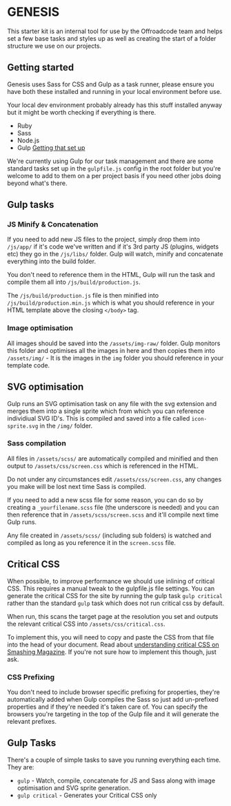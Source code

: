 # GENESIS

This starter kit is an internal tool for use by the Offroadcode team and helps set a few base tasks and styles up as well as creating the start of a folder structure we use on our projects. 

## Getting started 

Genesis uses Sass for CSS and Gulp as a task runner, please ensure you have both these installed and running in your local environment before use. 

Your local dev environment probably already has this stuff installed anyway but it might be worth checking if everything is there.

* Ruby
* Sass
* Node.js
* Gulp [Getting that set up](https://github.com/gulpjs/gulp/blob/v3.9.1/docs/getting-started.md)

We're currently using Gulp for our task management and there are some standard tasks set up in the `gulpfile.js` config in the root folder but you're welcome to add to them on a per project basis if you need other jobs doing beyond what's there. 

## Gulp tasks

### JS Minify & Concatenation

If you need to add new JS files to the project, simply drop them into `/js/app/` if it's code we've written and if it's 3rd party JS (plugins, widgets etc) they go in the `/js/libs/` folder. Gulp will watch, minify and concatenate everything into the build folder.

You don't need to reference them in the HTML, Gulp will run the task and compile them all into `/js/build/production.js`. 

The `/js/build/production.js` file is then minified into `/js/build/production.min.js` which is what you should reference in your HTML template above the closing `</body>` tag.

### Image optimisation

All images should be saved into the `/assets/img-raw/` folder. Gulp monitors this folder and optimises all the images in here and then copies them into `/assets/img/` - It is the images in the `img` folder you should reference in your template code.

## SVG optimisation

Gulp runs an SVG optimisation task on any file with the svg extension and merges them into a single sprite which from which you can reference individiual SVG ID's. This is compiled and saved into a file called `icon-sprite.svg` in the `/img/` folder.

### Sass compilation

All files in `/assets/scss/` are automatically compiled and minified and then output to `/assets/css/screen.css` which is referenced in the HTML.

Do not under any circumstances edit `/assets/css/screen.css`, any changes you make will be lost next time Sass is compiled.

If you need to add a new scss file for some reason, you can do so by creating a `_yourfilename.scss` file (the underscore is needed) and you can then reference that in `/assets/scss/screen.scss` and it'll compile next time Gulp runs.

Any file created in `/assets/scss/` (including sub folders) is watched and compiled as long as you reference it in the `screen.scss` file.

## Critical CSS

When possible, to improve performance we should use inlining of critical CSS. This requires a manual tweak to the gulpfile.js file settings. You can generate the critical CSS for the site by running the gulp task `gulp critical` rather than the standard `gulp` task which does not run critical css by default. 

When run, this scans the target page at the resolution you set and outputs the relevant critical CSS into `/assets/css/critical.css`. 

To implement this, you will need to copy and paste the CSS from that file into the head of your document. Read about [understanding critical CSS on Smashing Magazine](https://www.smashingmagazine.com/2015/08/understanding-critical-css/). If you're not sure how to implement this though, just ask. 

### CSS Prefixing

You don't need to include browser specific prefixing for properties, they're automatically added when Gulp compiles the Sass so just add un-prefixed properties and if they're needed it's taken care of. You can specify the browsers you're targeting in the top of the Gulp file and it will generate the relevant prefixes. 


## Gulp Tasks

There's a couple of simple tasks to save you running everything each time. They are:

* `gulp` - Watch, compile, concatenate for JS and Sass along with image optimisation and SVG sprite generation. 
* `gulp critical` - Generates your Critical CSS only